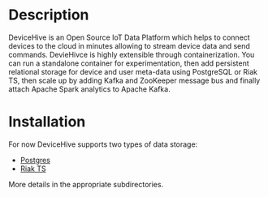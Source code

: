 # Description
DeviceHive is an Open Source IoT Data Platform which helps to connect devices to the cloud in minutes allowing to stream device data and send commands. DevieHivce is highly extensible through containerization. You can run a standalone container for experimentation, then add persistent relational storage for device and user meta-data using PostgreSQL or Riak TS, then scale up by adding Kafka and ZooKeeper message bus and finally attach Apache Spark analytics to Apache Kafka. 

# Installation
For now DeviceHive supports two types of data storage:
* [Postgres](rdbms-image/)
* [Riak TS](riak-image/)

More details in the appropriate subdirectories. 